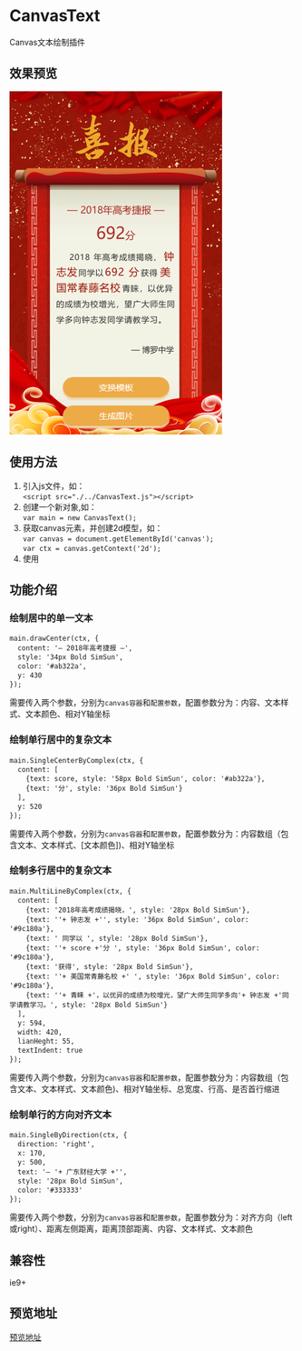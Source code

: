 # CanvasText
Canvas文本绘制插件
## 效果预览
![效果图](./domo/domo.png)
## 使用方法
1. 引入js文件，如：  
``<script src="./../CanvasText.js"></script>``
2. 创建一个新对象,如：  
``var main = new CanvasText();``
3. 获取canvas元素，并创建2d模型，如：  
``var canvas = document.getElementById('canvas');``  
``var ctx = canvas.getContext('2d');``
4. 使用
## 功能介绍
### 绘制居中的单一文本  
```
main.drawCenter(ctx, {
  content: '— 2018年高考捷报 —',
  style: '34px Bold SimSun',
  color: '#ab322a',
  y: 430
});
```  
需要传入两个参数，分别为`canvas容器`和`配置参数`，配置参数分为：内容、文本样式、文本颜色、相对Y轴坐标
### 绘制单行居中的复杂文本
```
main.SingleCenterByComplex(ctx, {
  content: [
    {text: score, style: '58px Bold SimSun', color: '#ab322a'},
    {text: '分', style: '36px Bold SimSun'}
  ],
  y: 520
});
```
需要传入两个参数，分别为`canvas容器`和`配置参数`，配置参数分为：内容数组（包含文本、文本样式、[文本颜色])、相对Y轴坐标
### 绘制多行居中的复杂文本
```
main.MultiLineByComplex(ctx, {
  content: [
    {text: '2018年高考成绩揭晓，', style: '28px Bold SimSun'},
    {text: ''+ 钟志发 +'', style: '36px Bold SimSun', color: '#9c180a'},
    {text: ' 同学以 ', style: '28px Bold SimSun'},
    {text: ''+ score +'分 ', style: '36px Bold SimSun', color: '#9c180a'},
    {text: '获得', style: '28px Bold SimSun'},
    {text: ''+ 美国常青藤名校 +' ', style: '36px Bold SimSun', color: '#9c180a'},
    {text: ''+ 青睐 +'，以优异的成绩为校增光，望广大师生同学多向'+ 钟志发 +'同学请教学习。', style: '28px Bold SimSun'}
  ],
  y: 594,
  width: 420,
  lianHeght: 55,
  textIndent: true
});
```
需要传入两个参数，分别为`canvas容器`和`配置参数`，配置参数分为：内容数组（包含文本、文本样式、文本颜色)、相对Y轴坐标、总宽度、行高、是否首行缩进
### 绘制单行的方向对齐文本
```
main.SingleByDirection(ctx, {
  direction: 'right',
  x: 170,
  y: 500,
  text: '— '+ 广东财经大学 +'',
  style: '28px Bold SimSun',
  color: '#333333'
});
```
需要传入两个参数，分别为`canvas容器`和`配置参数`，配置参数分为：对齐方向（left或right）、距离左侧距离，距离顶部距离、内容、文本样式、文本颜色
## 兼容性
ie9+
## 预览地址
[预览地址](https://zhongzhifa.github.io/CanvasText/)
